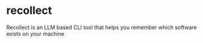 # recollect
Recollect is an LLM based CLI tool that helps you remember which software exists on your machine


